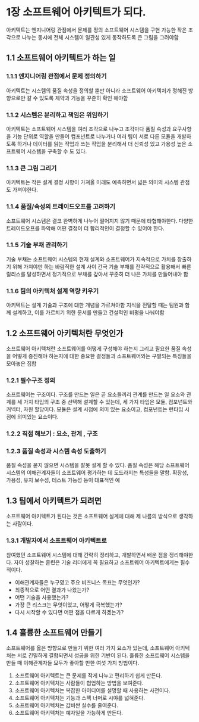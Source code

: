 # 1장 소프트웨어 아키텍트가 되다.
아키텍트는 엔지니어링 관점에서 문제를 정의
소프트웨어 시스템을 구현 가능한 작은 조각으로 나누는 동시에 전체 시스템이 일관성 있게 동작하도록 큰 그림을 그려야함
## 1.1 소프트웨어 아키텍트가 하는 일 
### 1.1.1 엔지니어링 관점에서 문제 정의하기
아키텍트는 시스템의 품질 속성을 정의할 뿐만 아니라 소프트웨어 아키텍처가 정해진 방향으로만 갈 수 있도록 제약과 기능을 꾸준히 확인 해야함
### 1.1.2 시스템은 분리하고 책임은 위임하기
아키텍트는 소프트웨어 시스템을 여러 조각으로 나누고 조각마다 품질 속성과 요구사항을 
기능 단위로 역할을 만들어 컴포넌트로 나누거나 여러 팀이 서로 다른 모듈을 개발하도록 하거나 데이터를 읽는 작업과 쓰는 작업을 분리해서 더 신뢰성 있고 가용성 높은 소프트웨어 시스템을 구축할 수 도 있다.
### 1.1.3 큰 그림 그리기
아키텍트는 작은 설계 결정 사항이 가져올 미래도 예측하면서 넓은 의미의 시스템 관점도 가져야한다.
### 1.1.4 품질/속성의 트레이드오프를 고려하기
소프트웨어 시스템은 결코 완벽하게 나누어 떨어지지 않기 때문에 타협해야한다. 다양한 트레이드오프를 파악해 어떤 결정이 더 합리적인이 결정할 수 있어야 한다.
### 1.1.5 기술 부채 관리하기
기술 부채는 소프트웨어 시스템의 현재 설계와 소프트웨어가 지속적으로 가치를 창출하기 위해 가져야만 하는 바람직한 설계 사이 간극
기술 부채를 전략적으로 활용해서 빠른 릴리스를 달성하면서 정기적으로 부채를 갚아서 꾸준히 더 나은 가치를 만들어내야 함
### 1.1.6 팀의 아키텍처 설계 역량 키우기
아키텍트는 설계 기술과 구조에 대한 개념을 가르쳐야함
지식을 전달할 때는 팀원과 함께 설계하고, 이를 가르치기 위한 문서를 만들고 건설적인 비평을 나눠야함
## 1.2 소프트웨어 아키텍처란 무엇인가
소프트웨어 아키텍처란 소프트웨어를 어떻게 구성해야 하는지 그리고 필요한 품질 속성을 어떻게 증진해야 하는지에 대한 중요한 결정들과 소프트웨어와는 구별되는 특징들을 모아놓은 집합
### 1.2.1 필수구조 정의
소프트웨어는 구조이다.
구조를 만드는 일은 곧 요소들끼리 관계를 만드는 일
요소와 관계를 세 가지 타입의 구조 중 선택해 설계할 수 있는데, 세 가지 타입은 모듈, 컴포넌트와 커넥터, 자원 할당이다.
모듈은 설계 시점에 의미 있는 요소이고, 컴포넌트는 런타임 시점에 의미있는 요소이다.
### 1.2.2 직접 해보기 : 요소, 관계 , 구조
### 1.2.3 품질 속성과 시스템 속성 도출하기
품질 속성을 묻지 않으면 시스템을 잘못 설계 할 수 있다.
품질 속성은 해당 소프트웨어 시스템의 이해관계자들이 소프트웨어 평가하는 데 도드라지는 특성들을 말함.
확장성, 가용성, 유지 보수성, 테스트 가능성 등이 대표적인 예
## 1.3 팀에서 아키텍트가 되려면
소프트웨어 아키텍트가 된다는 것은 소프트웨어 설계에 대해 제 나름의 방식으로 생각하는 사람이다.
### 1.3.1 개발자에서 소프트웨어 아키텍트로
참여했던 소프트웨어 시스템에 대해 간략히 정리하고, 개발하면서 배운 점을 정리해야한다.
자아 성찰하는 훈련은 기술 리더에게 꼭 필요하고 소프트웨어 아키텍트에게는 필수적이다.
- 이해관계자들은 누구였고 주요 비즈니스 목표는 무엇인가?
- 최종적으로 어떤 결과가 나왔는가?
- 어떤 기술을 사용했는가?
- 가장 큰 리스크는 무엇이었고, 어떻게 극복했는가?
- 다시 시작할 수 있다면 어떤 점을 다르게 하겠는가?
## 1.4 훌륭한 소프트웨어 만들기
소프트웨어를 옳은 방향으로 만들기 위한 여러 가지 요소가 있는데, 소프트웨어 아키텍처는 서로 긴밀하게 결합되면서 성공을 위한 기반이 된다.
훌륭한 소프트웨어 시스템을 만들 때 이해관계자들 모두가 좋아할 만한 여섯 가지 방법이다.
1. 소프트웨어 아키텍트는 큰 문제를 작게 나누고 편리하기 쉽게 만든다.
2. 소프트웨어 아키텍처는 사람들이 협업하는 방법을 보여준다.
3. 소프트웨어 아키텍처는 복잡한 아이디어를 설명할 때 사용하는 사전이다.
4. 소프트웨어 아키텍처는 기능과 스펙 너머로 시야를 넓혀준다.
5. 소프트웨어 아키텍처는 값비싼 실수를 줄여준다.
6. 소프트웨어 아키텍처는 예자일을 가능하게 만든다.
